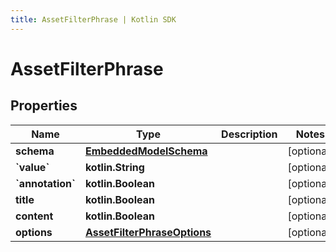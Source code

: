 ```yaml
---
title: AssetFilterPhrase | Kotlin SDK
---
```




# AssetFilterPhrase

## Properties
Name | Type | Description | Notes
------------ | ------------- | ------------- | -------------
**schema** | [**EmbeddedModelSchema**](EmbeddedModelSchema) |  |  [optional]
**&#x60;value&#x60;** | **kotlin.String** |  |  [optional]
**&#x60;annotation&#x60;** | **kotlin.Boolean** |  |  [optional]
**title** | **kotlin.Boolean** |  |  [optional]
**content** | **kotlin.Boolean** |  |  [optional]
**options** | [**AssetFilterPhraseOptions**](AssetFilterPhraseOptions) |  |  [optional]




